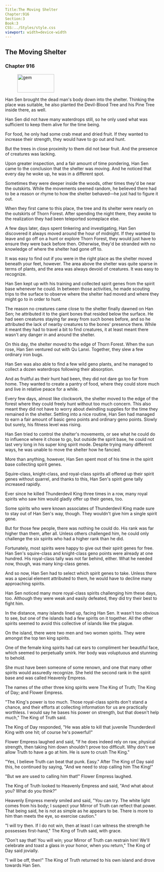 ```yaml
---
Title:The Moving Shelter 
Chapter:916 
Section:3 
Book:3 
CSS:../Styles/style.css 
viewport: width=device-width
---
```

  
## The Moving Shelter
### Chapter 916
  
<figure>
	<img src="../Images/gem.gif" alt="gem" id="gem" width="120" height="60" />
</figure>
  

  
Han Sen brought the dead man's body down into the shelter. Thinking the place was suitable, he also planted the Devil-Blood Tree and his Pine Tree inside there, as well.

Han Sen did not have many waterdrops still, so he only used what was sufficient to keep them alive for the time being.

For food, he only had some crab meat and dried fruit. If they wanted to increase their strength, they would have to go out and hunt.

But the trees in close proximity to them did not bear fruit. And the presence of creatures was lacking.

Upon greater inspection, and a fair amount of time pondering, Han Sen came to the conclusion that the shelter was moving. And he noticed that every day he woke up, he was in a different spot.

Sometimes they were deeper inside the woods, other times they'd be near the outskirts. While the movements seemed random, he believed there had to be a reason or rhyme to how the shelter behaved—he just had to figure it out.

When they first came to this place, the tree and its shelter were nearly on the outskirts of Thorn Forest. After spending the night there, they awoke to the realization they had been teleported someplace else.

A few days later, days spent tinkering and investigating, Han Sen discovered it always moved around the hour of midnight. If they wanted to leave and go off on a hunt or explore Thorn Forest, they would just have to ensure they were back before then. Otherwise, they'd be stranded with no knowledge of where the shelter had gone off to.

It was easy to find out if you were in the right place as the shelter moved beneath your feet, however. The area above the shelter was quite sparse in terms of plants, and the area was always devoid of creatures. It was easy to recognize.

Han Sen kept up with his training and collected spirit genes from the spirit base whenever he could. In between those activities, he made scouting trips to the surface to observe where the shelter had moved and where they might go to in order to hunt.

The reason no creatures came close to the shelter finally dawned on Han Sen; he attributed it to the giant bones that resided below the surface. He had seen creatures staying far away from such bones before, and so he attributed the lack of nearby creatures to the bones' presence there. While it meant they had to travel a bit to find creatures, it at least meant there wasn't any danger in and around the shelter.

On this day, the shelter moved to the edge of Thorn Forest. When the sun rose, Han Sen ventured out with Qu Lanxi. Together, they slew a few ordinary iron bugs.

Han Sen was also able to find a few wild geno plants, and he managed to collect a dozen waterdrops following their absorption.

And as fruitful as their hunt had been, they did not dare go too far from home. They wanted to create a pantry of food, where they could store much and live in relative peace for a while.

Every few days, almost like clockwork, the shelter moved to the edge of the forest where they could freely hunt without too much concern. This also meant they did not have to worry about dwindling supplies for the time they remained in the shelter. Settling into a nice routine, Han Sen had managed to earn a fair amount of basic geno points and ordinary geno points. Slowly but surely, his fitness level was rising.

Han Sen tried to control the shelter's movements, or see what he could do to influence where it chose to go, but outside the spirit base, he could not last very long in his super king spirit mode. Despite trying many different ways, he was unable to move the shelter how he fancied.

More than anything, however, Han Sen spent most of his time in the spirit base collecting spirit genes.

Squire-class, knight-class, and royal-class spirits all offered up their spirit genes without quarrel, and thanks to this, Han Sen's spirit gene tally increased rapidly.

Ever since he killed Thunderdevil King three times in a row, many royal spirits who saw him would gladly offer up their genes, too.

Some spirits who were known associates of Thunderdevil King made sure to stay out of Han Sen's way, though. They wouldn't give him a single spirit gene.

But for those few people, there was nothing he could do. His rank was far higher than them, after all. Unless others challenged him, he could only challenge the six spirits who had a higher rank than he did.

Fortunately, most spirits were happy to give out their spirit genes for free. Han Sen's squire-class and knight-class geno points were already at one hundred. His royal-class tally was not far behind, either. What he needed now, though, was many king-class genes.

And so now, Han Sen had to select which spirit genes to take. Unless there was a special element attributed to them, he would have to decline many approaching spirits.

Han Sen noticed many more royal-class spirits challenging him these days, too. Although they were weak and easily defeated, they did try their best to fight him.

In the distance, many islands lined up, facing Han Sen. It wasn't too obvious to see, but one of the islands had a few spirits on it together. All the other spirits seemed to avoid this collective of islands like the plague.

On the island, there were two men and two women spirits. They were amongst the top ten king spirits.

One of the female king spirits had cat ears to compliment her beautiful face, which seemed to perpetually smirk. Her body was voluptuous and stunning to behold.

She must have been someone of some renown, and one that many other spirits would assuredly recognize. She held the second rank in the spirit base and was called Heavenly Empress.

The names of the other three king spirits were The King of Truth; The King of Day; and Flower Empress.

"The King's power is too much. Those royal-class spirits don't stand a chance, and their efforts at collecting information for us are practically worthless. I would say he bases his power on strength, but that doesn't help much," The King of Truth said.

The King of Day responded, "He was able to kill that juvenile Thunderdevil King with one hit; of course he's powerful!"

Flower Empress laughed and said, "If he does indeed rely on raw, physical strength, then taking him down shouldn't prove too difficult. Why don't we allow Truth to have a go at him. He is sure to crush The King."

"Yes, I believe Truth can beat that punk. Easy." After The King of Day said this, he continued by saying, "And we need to stop calling him The King!"

"But we are used to calling him that!" Flower Empress laughed.

The King of Truth looked to Heavenly Empress and said, "And what about you? What do you think?"

Heavenly Empress merely smiled and said, "You can try. The white light comes from his body; I suspect your Mirror of Truth can reflect that power. That being said, he is not as simple as he appears to be. There is more to him than meets the eye, so exercise caution."

"I will try then. If I do not win, then at least I can witness the strength he possesses first-hand," The King of Truth said, with grace.

"Don't say that! You will win; your Mirror of Truth can restrain him! We'll celebrate and toast a glass in your honor, when you return," The King of Day said jovially.

"I will be off, then!" The King of Truth returned to his own island and drove towards Han Sen.